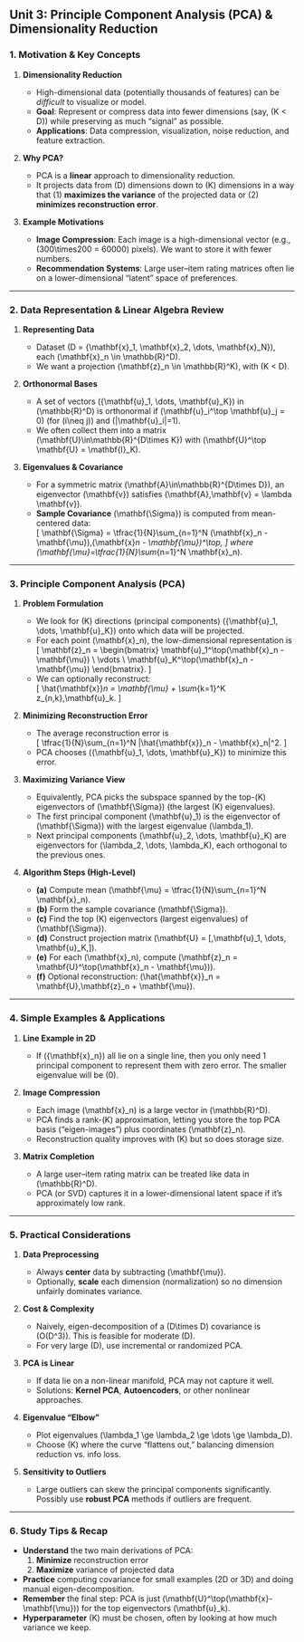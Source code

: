 ## Unit 3: Principle Component Analysis (PCA) & Dimensionality Reduction

### 1. Motivation & Key Concepts

1. **Dimensionality Reduction**  
   - High-dimensional data (potentially thousands of features) can be *difficult* to visualize or model.  
   - **Goal**: Represent or compress data into fewer dimensions (say, \(K < D\)) while preserving as much “signal” as possible.  
   - **Applications**: Data compression, visualization, noise reduction, and feature extraction.

2. **Why PCA?**  
   - PCA is a **linear** approach to dimensionality reduction.  
   - It projects data from \(D\) dimensions down to \(K\) dimensions in a way that (1) **maximizes the variance** of the projected data or (2) **minimizes reconstruction error**.

3. **Example Motivations**  
   - **Image Compression**: Each image is a high-dimensional vector (e.g., \(300\times200 = 60000\) pixels). We want to store it with fewer numbers.  
   - **Recommendation Systems**: Large user–item rating matrices often lie on a lower-dimensional “latent” space of preferences.

---

### 2. Data Representation & Linear Algebra Review

1. **Representing Data**  
   - Dataset \(D = \{\mathbf{x}_1, \mathbf{x}_2, \dots, \mathbf{x}_N\}\), each \(\mathbf{x}_n \in \mathbb{R}^D\).  
   - We want a projection \(\mathbf{z}_n \in \mathbb{R}^K\), with \(K < D\).

2. **Orthonormal Bases**  
   - A set of vectors \(\{\mathbf{u}_1, \dots, \mathbf{u}_K\}\) in \(\mathbb{R}^D\) is orthonormal if \(\mathbf{u}_i^\top \mathbf{u}_j = 0\) (for \(i\neq j\)) and \(\|\mathbf{u}_i\|=1\).  
   - We often collect them into a matrix \(\mathbf{U}\in\mathbb{R}^{D\times K}\) with \(\mathbf{U}^\top \mathbf{U} = \mathbf{I}_K\).

3. **Eigenvalues & Covariance**  
   - For a symmetric matrix \(\mathbf{A}\in\mathbb{R}^{D\times D}\), an eigenvector \(\mathbf{v}\) satisfies \(\mathbf{A}\,\mathbf{v} = \lambda \mathbf{v}\).  
   - **Sample Covariance** \(\mathbf{\Sigma}\) is computed from mean-centered data:  
     \[
       \mathbf{\Sigma} = \tfrac{1}{N}\sum_{n=1}^N (\mathbf{x}_n - \mathbf{\mu})\,(\mathbf{x}_n - \mathbf{\mu})^\top,
     \]
     where \(\mathbf{\mu}=\tfrac{1}{N}\sum_{n=1}^N \mathbf{x}_n\).

---

### 3. Principle Component Analysis (PCA)

1. **Problem Formulation**  
   - We look for \(K\) directions (principal components) \(\{\mathbf{u}_1, \dots, \mathbf{u}_K\}\) onto which data will be projected.  
   - For each point \(\mathbf{x}_n\), the low-dimensional representation is  
     \[
       \mathbf{z}_n = \begin{bmatrix}
         \mathbf{u}_1^\top(\mathbf{x}_n - \mathbf{\mu}) \\
         \vdots \\
         \mathbf{u}_K^\top(\mathbf{x}_n - \mathbf{\mu})
       \end{bmatrix}.
     \]
   - We can optionally reconstruct:  
     \[
       \hat{\mathbf{x}}_n = \mathbf{\mu} + \sum_{k=1}^K z_{n,k}\,\mathbf{u}_k.
     \]

2. **Minimizing Reconstruction Error**  
   - The average reconstruction error is  
     \[
       \tfrac{1}{N}\sum_{n=1}^N \|\hat{\mathbf{x}}_n - \mathbf{x}_n\|^2.
     \]
   - PCA chooses \(\{\mathbf{u}_1, \dots, \mathbf{u}_K\}\) to minimize this error.

3. **Maximizing Variance View**  
   - Equivalently, PCA picks the subspace spanned by the top-\(K\) eigenvectors of \(\mathbf{\Sigma}\) (the largest \(K\) eigenvalues).  
   - The first principal component \(\mathbf{u}_1\) is the eigenvector of \(\mathbf{\Sigma}\) with the largest eigenvalue \(\lambda_1\).  
   - Next principal components \(\mathbf{u}_2, \dots, \mathbf{u}_K\) are eigenvectors for \(\lambda_2, \dots, \lambda_K\), each orthogonal to the previous ones.

4. **Algorithm Steps (High-Level)**  
   - **(a)** Compute mean \(\mathbf{\mu} = \tfrac{1}{N}\sum_{n=1}^N \mathbf{x}_n\).  
   - **(b)** Form the sample covariance \(\mathbf{\Sigma}\).  
   - **(c)** Find the top \(K\) eigenvectors (largest eigenvalues) of \(\mathbf{\Sigma}\).  
   - **(d)** Construct projection matrix \(\mathbf{U} = [\,\mathbf{u}_1, \dots, \mathbf{u}_K\,]\).  
   - **(e)** For each \(\mathbf{x}_n\), compute \(\mathbf{z}_n = \mathbf{U}^\top(\mathbf{x}_n - \mathbf{\mu})\).  
   - **(f)** Optional reconstruction: \(\hat{\mathbf{x}}_n = \mathbf{U}\,\mathbf{z}_n + \mathbf{\mu}\).

---

### 4. Simple Examples & Applications

1. **Line Example in 2D**  
   - If \(\{\mathbf{x}_n\}\) all lie on a single line, then you only need 1 principal component to represent them with zero error. The smaller eigenvalue will be \(0\).

2. **Image Compression**  
   - Each image \(\mathbf{x}_n\) is a large vector in \(\mathbb{R}^D\).  
   - PCA finds a rank-\(K\) approximation, letting you store the top PCA basis (“eigen-images”) plus coordinates \(\mathbf{z}_n\).  
   - Reconstruction quality improves with \(K\) but so does storage size.

3. **Matrix Completion**  
   - A large user–item rating matrix can be treated like data in \(\mathbb{R}^D\).  
   - PCA (or SVD) captures it in a lower-dimensional latent space if it’s approximately low rank.

---

### 5. Practical Considerations

1. **Data Preprocessing**  
   - Always **center** data by subtracting \(\mathbf{\mu}\).  
   - Optionally, **scale** each dimension (normalization) so no dimension unfairly dominates variance.

2. **Cost & Complexity**  
   - Naively, eigen-decomposition of a \(D\times D\) covariance is \(O(D^3)\). This is feasible for moderate \(D\).  
   - For very large \(D\), use incremental or randomized PCA.

3. **PCA is Linear**  
   - If data lie on a non-linear manifold, PCA may not capture it well.  
   - Solutions: **Kernel PCA**, **Autoencoders**, or other nonlinear approaches.

4. **Eigenvalue “Elbow”**  
   - Plot eigenvalues \(\lambda_1 \ge \lambda_2 \ge \dots \ge \lambda_D\).  
   - Choose \(K\) where the curve “flattens out,” balancing dimension reduction vs. info loss.

5. **Sensitivity to Outliers**  
   - Large outliers can skew the principal components significantly. Possibly use **robust PCA** methods if outliers are frequent.

---

### 6. Study Tips & Recap

- **Understand** the two main derivations of PCA:  
  1. **Minimize** reconstruction error  
  2. **Maximize** variance of projected data  
- **Practice** computing covariance for small examples (2D or 3D) and doing manual eigen-decomposition.  
- **Remember** the final step: PCA is just \(\mathbf{U}^\top(\mathbf{x}-\mathbf{\mu})\) for the top eigenvectors \(\mathbf{u}_k\).  
- **Hyperparameter** \(K\) must be chosen, often by looking at how much variance we keep.